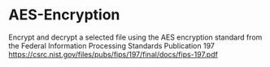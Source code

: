 # AES-Encryption
Encrypt and decrypt a selected file using the AES encryption standard from the Federal Information Processing Standards Publication 197
https://csrc.nist.gov/files/pubs/fips/197/final/docs/fips-197.pdf 
